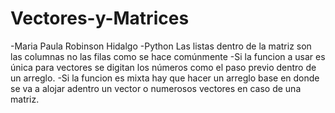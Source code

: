 # Vectores-y-Matrices
-Maria Paula Robinson Hidalgo
-Python
Las listas dentro de la matriz son las columnas no las filas como se hace comúnmente
-Si la funcion a usar es única para vectores se digitan los números como el paso previo dentro de un arreglo. 
-Si la funcion es mixta hay que hacer un arreglo base en donde se va a alojar adentro un vector o numerosos vectores en caso de una matriz.   
